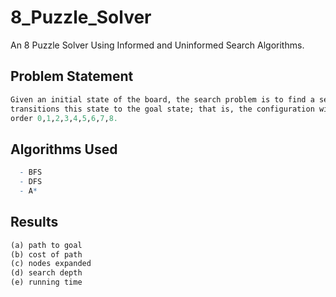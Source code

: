 # 8_Puzzle_Solver
An 8 Puzzle Solver Using Informed and Uninformed Search Algorithms.

## Problem Statement
```R
Given an initial state of the board, the search problem is to find a sequence of moves that
transitions this state to the goal state; that is, the configuration with all tiles arranged in ascending
order 0,1,2,3,4,5,6,7,8.
```

## Algorithms Used
```R
  - BFS
  - DFS
  - A*
```


## Results
```R
(a) path to goal
(b) cost of path
(c) nodes expanded
(d) search depth
(e) running time
```
